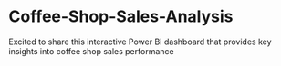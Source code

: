 # Coffee-Shop-Sales-Analysis

Excited to share this interactive Power BI dashboard that provides key insights into coffee shop sales performance
